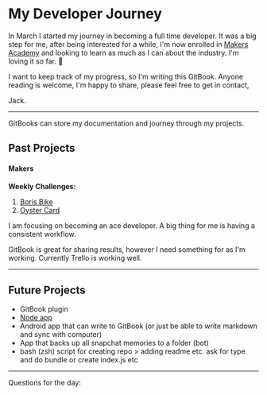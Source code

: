 # My Developer Journey

In March I started my journey in becoming a full time developer. It was a big step for me, after being interested for a while, I'm now enrolled in [Makers Academy](http://www.makersacademy.com/) and looking to learn as much as I can about the industry. I'm loving it so far.  🤩

I want to keep track of my progress, so I'm writing this GitBook. Anyone reading is welcome, I'm happy to share, please feel free to get in contact,

Jack.

---

GitBooks can store my documentation and journey through my projects.

## **Past Projects**

#### Makers

**Weekly Challenges:**

1. [Boris Bike ](https://github.com/dewinterjack/boris_week1)
2. [Oyster Card](https://github.com/dewinterjack/oyster_week2)

I am focusing on becoming an ace developer. A big thing for me is having a consistent workflow.

GitBook is great for sharing results, however I need something for as I'm working. Currently Trello is working well.

---

## Future Projects

* GitBook plugin
* [Node app](/node-app.md)
* Android app that can write to GitBook \(or just be able to write markdown and sync with computer\)
* App that backs up all snapchat memories to a folder \(bot\)
* bash \(zsh\) script for creating repo &gt; adding readme etc. ask for type and do bundle or create index.js etc

---

Questions for the day:



